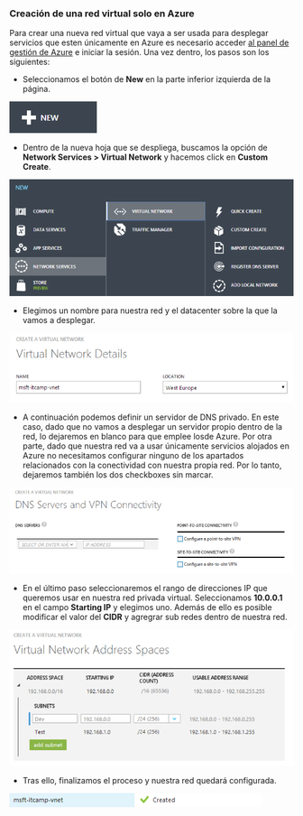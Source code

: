 ### Creación de una red virtual solo en Azure

Para crear una nueva red virtual que vaya a ser usada para desplegar servicios que esten únicamente en Azure es necesario acceder [al panel de gestión de Azure](http://manage.windowsazure.com "Panel de gestión de Azure") e iniciar la sesión. Una vez dentro, los pasos son los siguientes:

- Seleccionamos el botón de **New** en la parte inferior izquierda de la página.

![Menú nuevo](images/networking-create-virtualNetwork-cloud-Step1.png)

- Dentro de la nueva hoja que se despliega, buscamos la opción de **Network Services > Virtual Network** y hacemos click en **Custom Create**.

![Menú crear red virtual](images/networking-create-virtualNetwork-cloud-Step2.png)

- Elegimos un nombre para nuestra red y el datacenter sobre la que la vamos a desplegar. 

![Menú crear red virtual](images/networking-create-virtualNetwork-cloud-Step3.png)

- A continuación podemos definir un servidor de DNS privado. En este caso, dado que no vamos a desplegar un servidor propio dentro de la red, lo dejaremos en blanco para que emplee losde Azure. Por otra parte, dado que nuestra red va a usar únicamente servicios alojados en Azure no necesitamos configurar ninguno de los apartados relacionados con la conectividad con nuestra propia red. Por lo tanto, dejaremos también los dos checkboxes sin marcar.

![Menú crear red virtual](images/networking-create-virtualNetwork-cloud-Step4.png)

- En el último paso seleccionaremos el rango de direcciones IP que queremos usar en nuestra red privada virtual. Seleccionamos **10.0.0.1** en el campo **Starting IP** y elegimos uno. Además de ello es posible modificar el valor del **CIDR** y agregrar sub redes dentro de nuestra red.

![Menú crear red virtual](images/networking-create-virtualNetwork-cloud-Step5.png)

- Tras ello, finalizamos el proceso y nuestra red quedará configurada.

![Menú crear red virtual](images/networking-create-virtualNetwork-cloud-Step6.png)